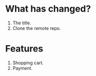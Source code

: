 # What has changed?
1. The title.
2. Clone the remote repo.

# Features
1. Shopping cart.
2. Payment.
